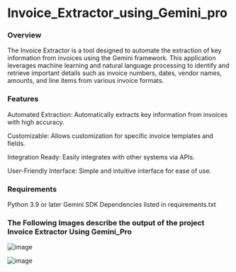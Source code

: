 # Invoice_Extractor_using_Gemini_pro


### Overview
The Invoice Extractor is a tool designed to automate the extraction of key information from invoices using the Gemini framework. This application leverages machine learning and natural language processing to identify and retrieve important details such as invoice numbers, dates, vendor names, amounts, and line items from various invoice formats.

### Features
Automated Extraction: Automatically extracts key information from invoices with high accuracy.

Customizable: Allows customization for specific invoice templates and fields.

Integration Ready: Easily integrates with other systems via APIs.

User-Friendly Interface: Simple and intuitive interface for ease of use.


### Requirements
Python 3.9 or later
Gemini SDK
Dependencies listed in requirements.txt

### The Following Images describe the output of the project Invoice Extractor Using Gemini_Pro
![image](https://github.com/RamuRamu-12/Invoice_Extractor_using_Gemini_pro/assets/96642590/aaf19d77-efb1-40d6-92fb-ff4f9245d609)

![image](https://github.com/RamuRamu-12/Invoice_Extractor_using_Gemini_pro/assets/96642590/5b3f47dd-38fe-4aff-84f6-1d510dd8f9f9)
